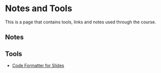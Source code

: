 Notes and Tools
======================================

This is a page that contains tools, links and notes used through the course.    

## Notes


## Tools

* [Code Formatter for Slides](http://markup.su/highlighter/)    

